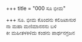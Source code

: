 +++
title = "000 ಸೂ ಭೀಮ"

+++
ಸೂ. ಭೀಮ ಕೊಂದನು ಕಲಿಜಟಾಸುರ  
ನಾ ಮಹಾ ಮಣಿಮಾನನನು ಬಳಿ  
ಕೀ ಮಹೀತಳಕಿಳಿದು ಕಂಡನು ಪಾರ್ಥನಗ್ರಜನ